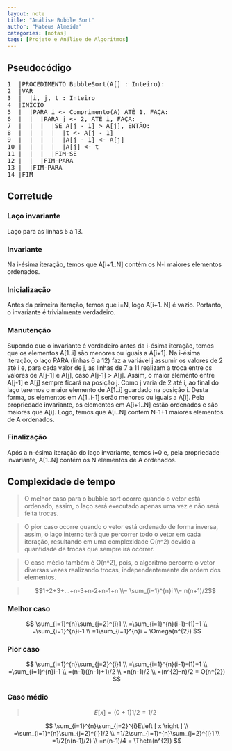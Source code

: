 ```yaml
---
layout: note
title: "Análise Bubble Sort"
author: "Mateus Almeida"
categories: [notas]
tags: [Projeto e Análise de Algoritmos]
---
```


## Pseudocódigo

<pre class="responsive-latex">
1  |PROCEDIMENTO BubbleSort(A[] : Inteiro):
2  |VAR
3  |  |i, j, t : Inteiro
4  |INICIO
5  |  |PARA i <- Comprimento(A) ATÉ 1, FAÇA:
6  |  |  |PARA j <- 2, ATÉ i, FAÇA:
7  |  |  |  |SE A[j - 1] > A[j], ENTÃO:
8  |  |  |  |  |t <- A[j - 1]
9  |  |  |  |  |A[j - 1] <- A[j]
10 |  |  |  |  |A[j] <- t
11 |  |  |  |FIM-SE
12 |  |  |FIM-PARA
13 |  |FIM-PARA
14 |FIM
</pre>

## Corretude

### Laço invariante
Laço para as linhas 5 a 13.

### Invariante
Na i-ésima iteração, temos que A[i+1..N] contém os N-i maiores elementos ordenados.

### Inicialização
Antes da primeira iteração, temos que i=N, logo A[i+1..N] é vazio. Portanto, o invariante é trivialmente verdadeiro.

### Manutenção
Supondo que o invariante é verdadeiro antes da i-ésima iteração, temos que os elementos A[1..i] são menores ou iguais a A[i+1]. Na i-ésima iteração, o laço PARA (linhas 6 a 12) faz a variável j assumir os valores de 2 até i e, para cada valor de j, as linhas de 7 a 11 realizam a troca entre os valores de A[j-1] e A[j], caso A[j-1] > A[j]. Assim, o maior elemento entre A[j-1] e A[j] sempre ficará na posição j. Como j varia de 2 até i, ao final do laço teremos o maior elemento de A[1..i] guardado na posição i. Desta forma, os elementos em A[1..i-1] serão menores ou iguais a A[i]. Pela propriedade invariante, os elementos em A[i+1..N] estão ordenados e são maiores que A[i]. Logo, temos que A[i..N] contém N-1+1 maiores elementos de A ordenados.

### Finalização
Após a n-ésima iteração do laço invariante, temos i=0 e, pela propriedade invariante, A[1..N] contém os N elementos de A ordenados.

## Complexidade de tempo
>O melhor caso para o bubble sort ocorre quando o vetor está ordenado, assim, o laço será executado apenas uma vez e não será feita trocas. 

>O pior caso ocorre quando o vetor está ordenado de forma inversa, assim, o laço interno terá que percorrer todo o vetor em cada iteração, resultando em uma complexidade O(n^2) devido a quantidade de trocas que sempre irá ocorrer.

>O caso médio também é O(n^2), pois, o algoritmo percorre o vetor diversas vezes realizando trocas, independentemente da ordem dos elementos.

>$$1+2+3+...+n-3+n-2+n-1+n 
>\\= \sum_{i=1}^{n}i \\= n(n+1)/2$$

### Melhor caso

$$
\sum_{i=1}^{n}\sum_{j=2}^{i}1
\\
=\sum_{i=1}^{n}(i-1)-(1)+1
\\
=\sum_{i=1}^{n}i-1
\\
=1\sum_{i=1}^{n}i = \Omega(n^{2})
$$

### Pior caso

$$
\sum_{i=1}^{n}\sum_{j=2}^{i}1
\\
=\sum_{i=1}^{n}(i-1)-(1)+1
\\
=\sum_{i=1}^{n}i-1
\\
=(n-1)((n-1)+1)/2
\\
=n(n-1)/2
\\
=(n^{2}-n)/2 = O(n^{2})
$$

### Caso médio
>$$E\left [ x \right ] = (0 + 1)1/2 = 1/2$$

$$
\sum_{i=1}^{n}\sum_{j=2}^{i}E\left [ x \right ]
\\
=\sum_{i=1}^{n}\sum_{j=2}^{i}1/2
\\
=1/2\sum_{i=1}^{n}\sum_{j=2}^{i}1
\\
=1/2(n(n-1)/2)
\\
=n(n-1)/4 = \Theta(n^{2})
$$